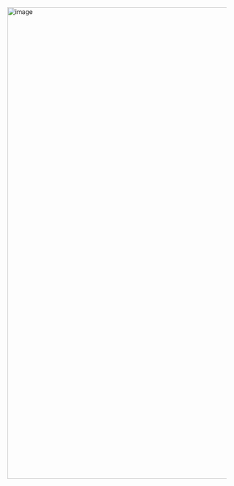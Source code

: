 <img width="1872" height="1081" alt="image" src="https://github.com/user-attachments/assets/af633ff6-d2d2-4d0d-80b3-13e9e9c1f02f" />
